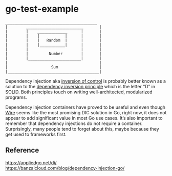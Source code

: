# go-test-example

```
________________________________________   
|        _________________________       | 
|        |    _____________      |       | 
|        |    |           |      |       | 
|        |    |   Random  |      |       | 
|        |    |___________|      |       | 
|        |                       |       | 
|        |         Number        |       | 
|        |_______________________|       | 
|                                        | 
|                   Sum                  | 
|________________________________________| 
```

Dependency injection aka [inversion of control](https://en.wikipedia.org/wiki/Inversion_of_control) is probably better known as a solution to the [dependency inversion principle](https://en.wikipedia.org/wiki/Dependency_inversion_principle) which is the letter “D” in SOLID. Both principles touch on writing well-architected, modularized programs.

Dependency injection containers have proved to be useful and even though [Wire](https://github.com/google/wire/blob/main/_tutorial/README.md) seems like the most promising DIC solution in Go, right now, it does not appear to add significant value in most Go use cases. It’s also important to remember that dependency injections do not require a container. Surprisingly, many people tend to forget about this, maybe because they get used to frameworks first.

## Reference 

https://appliedgo.net/di/ <br/>
https://banzaicloud.com/blog/dependency-injection-go/
